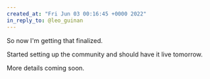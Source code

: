```yaml
---
created_at: "Fri Jun 03 00:16:45 +0000 2022"
in_reply_to: @leo_guinan
---
```


So now I'm getting that finalized. 

Started setting up the community and should have it live tomorrow. 

More details coming soon.